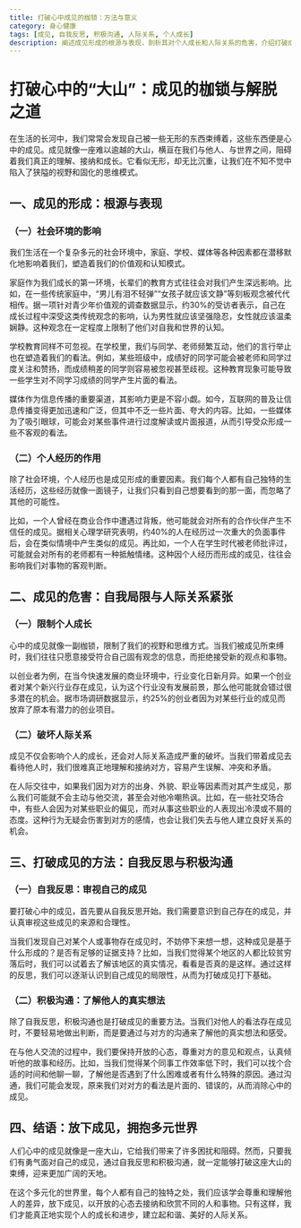 ```yaml
---
title: 打破心中成见的枷锁：方法与意义
category: 身心健康
tags: [成见, 自我反思, 积极沟通, 人际关系, 个人成长]
description: 阐述成见形成的根源与表现，剖析其对个人成长和人际关系的危害，介绍打破成见的自我反思和积极沟通等方法，强调放下成见对个人和人际关系的重要性。
---
```


# 打破心中的“大山”：成见的枷锁与解脱之道

在生活的长河中，我们常常会发现自己被一些无形的东西束缚着，这些东西便是心中的成见。成见就像一座难以逾越的大山，横亘在我们与他人、与世界之间，阻碍着我们真正的理解、接纳和成长。它看似无形，却无比沉重，让我们在不知不觉中陷入了狭隘的视野和固化的思维模式。

## 一、成见的形成：根源与表现

### （一）社会环境的影响
我们生活在一个复杂多元的社会环境中，家庭、学校、媒体等各种因素都在潜移默化地影响着我们，塑造着我们的价值观和认知模式。

家庭作为我们成长的第一环境，长辈们的教育方式往往会对我们产生深远影响。比如，在一些传统家庭中，“男儿有泪不轻弹”“女孩子就应该文静”等刻板观念被代代相传。据一项针对青少年价值观的调查数据显示，约30%的受访者表示，自己在成长过程中深受这类传统观念的影响，认为男性就应该坚强隐忍，女性就应该温柔娴静。这种观念在一定程度上限制了他们对自我和世界的认知。

学校教育同样不可忽视。在学校里，我们与同学、老师频繁互动，他们的言行举止也在塑造着我们的看法。例如，某些班级中，成绩好的同学可能会被老师和同学过度关注和赞扬，而成绩稍差的同学则容易被忽视甚至歧视。这种教育现象可能导致一些学生对不同学习成绩的同学产生片面的看法。

媒体作为信息传播的重要渠道，其影响力更是不容小觑。如今，互联网的普及让信息传播变得更加迅速和广泛，但其中不乏一些片面、夸大的内容。比如，一些媒体为了吸引眼球，可能会对某些事件进行过度解读或片面报道，从而引导受众形成一些不客观的看法。

### （二）个人经历的作用
除了社会环境，个人经历也是成见形成的重要因素。我们每个人都有自己独特的生活经历，这些经历就像一面镜子，让我们只看到自己想要看到的那一面，而忽略了其他的可能性。

比如，一个人曾经在商业合作中遭遇过背叛，他可能就会对所有的合作伙伴产生不信任的成见。据相关心理学研究表明，约40%的人在经历过一次重大的负面事件后，会在类似情境中产生类似的成见。再比如，一个人在学生时代被老师批评过，可能就会对所有的老师都有一种抵触情绪。这种因个人经历而形成的成见，往往会影响我们对事物的客观判断。

## 二、成见的危害：自我局限与人际关系紧张

### （一）限制个人成长
心中的成见就像一副枷锁，限制了我们的视野和思维方式。当我们被成见所束缚时，我们往往只愿意接受符合自己固有观念的信息，而拒绝接受新的观点和事物。

以创业者为例，在当今快速发展的商业环境中，行业变化日新月异。如果一个创业者对某个新兴行业存在成见，认为这个行业没有发展前景，那么他可能就会错过很多潜在的机会。据市场调研数据显示，约25%的创业者因为对某些行业的成见而放弃了原本有潜力的创业项目。

### （二）破坏人际关系
成见不仅会影响个人的成长，还会对人际关系造成严重的破坏。当我们带着成见去看待他人时，我们很难真正地理解和接纳对方，容易产生误解、冲突和矛盾。

在人际交往中，如果我们因为对方的出身、外貌、职业等因素而对其产生成见，那么我们可能就不会主动与他交流，甚至会对他冷嘲热讽。比如，在一些社交场合中，有些人会因为对某些职业的偏见，而对从事这些职业的人表现出冷漠或不屑的态度。这种行为无疑会伤害到对方的感情，也会让我们失去与他人建立良好关系的机会。

## 三、打破成见的方法：自我反思与积极沟通

### （一）自我反思：审视自己的成见
要打破心中的成见，首先要从自我反思开始。我们需要意识到自己存在的成见，并认真审视这些成见的来源和合理性。

当我们发现自己对某个人或事物存在成见时，不妨停下来想一想，这种成见是基于什么形成的？是否有足够的证据支持？比如，当我们觉得某个地区的人都比较贫穷落后时，我们可以试着去了解该地区的真实情况，看看是否真的是这样。通过这样的反思，我们可以逐渐认识到自己成见的局限性，从而为打破成见打下基础。

### （二）积极沟通：了解他人的真实想法
除了自我反思，积极沟通也是打破成见的重要方法。当我们对他人的看法存在成见时，不要轻易地做出判断，而是要通过与对方的沟通来了解他的真实想法和感受。

在与他人交流的过程中，我们要保持开放的心态，尊重对方的意见和观点，认真倾听他的故事和经历。比如，当我们觉得某个同事工作效率低下时，我们可以找个合适的时间和他聊一聊，了解他是否遇到了什么困难或者有什么特殊的原因。通过沟通，我们可能会发现，原来我们对对方的看法是片面的、错误的，从而消除心中的成见。

## 四、结语：放下成见，拥抱多元世界
人们心中的成见就像是一座大山，它给我们带来了许多困扰和阻碍。然而，只要我们有勇气面对自己的成见，通过自我反思和积极沟通，就一定能够打破这座大山的束缚，迎来更加广阔的天地。

在这个多元化的世界里，每个人都有自己的独特之处，我们应该学会尊重和理解他人的差异，放下成见，以开放的心态去接纳和欣赏不同的人和事物。只有这样，我们才能真正地实现个人的成长和进步，建立起和谐、美好的人际关系。